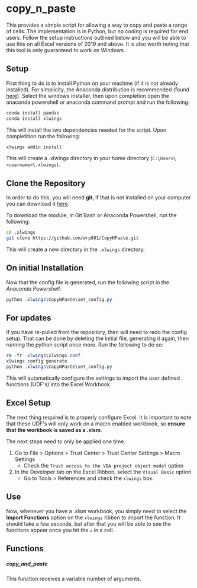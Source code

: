 # copy_n_paste 

This provides a simple script for allowing a way to copy and paste a range of cells. The implementation is in Python, but no coding is required for end users. Follow the setup instructions outlined below and you will be able to use this on all Excel versions of 2019 and above. It is also worth noting that this tool is only guaranteed to work on Windows. 


## Setup 
First thing to do is to install Python on your machine (if it is not already installed). For simplicity, the Anaconda distribution is recommended (found [here](https://docs.conda.io/en/latest/miniconda.html)). Select the windows installer, then upon completion open the anaconda powershell or anaconda command prompt and run the following:

```bash
conda install pandas 
conda install xlwings
```
This will install the two dependencies needed for the script. Upon completition run the following:

```bash
xlwings addin install
```

This will create a .xlwings directory in your home directory (`C:\Users\<username>\.xlwings`). 


## Clone the Repository 

In order to do this, you will need **git**, if that is not installed on your computer you can download it [here](https://git-scm.com/downloads).

To download the module, in Git Bash or Anaconda Powershell, run the following:

```bash 
cd .xlwings
git clone https://github.com/wrp801/CopyNPaste.git
```
This will create a new directory in the `.xlwings` directory.

## On initial Installation
Now that the config file is generated, run the following script in the *Anaconda Powershell*:
```powershell
python .xlwings\CopyNPaste\set_config.py 
```

## For updates 
If you have re-pulled from the repository, then will need to redo the config setup. That can be done by deleting the initial file, generating it again, then running the python script once more. Run the following to do so: 

```powershell
rm -fr .xlwings\xlwings.conf
xlwings config generate
python .xlwings\CopyNPaste\set_config.py 

```

This will automatically configure the settings to import the user defined functions (UDF's) into the Excel Workbook. 

## Excel Setup
The next thing required is to properly configure Excel. It is important to note that these UDF's will only work on a macro enabled workbook, so **ensure that the workbook is saved as a .xlsm**. 

The next steps need to only be applied one time.

1.  Go to File > Options > Trust Center > Trust Center Settings > Macro Settings 
	- Check the `Trust access to the VBA project object model` option
2. In the Developer tab on the Excel Ribbon, select the `Visual Basic` option
	- Go to Tools > References and check the `xlwings` box. 


## Use 
Now, whenever you have a .xlsm workbook, you simply need to select the **Import Functions** option on the `xlwings` ribbon to import the function. It should take a few seconds, but after that you will be able to see the functions appear once you hit the `=` in a cell. 

## Functions 

##### copy_and_paste
This function receives a variable number of arguments. 

